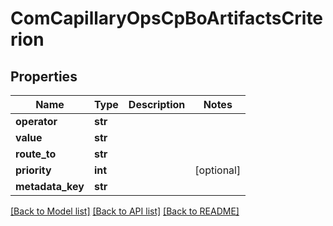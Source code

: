 # ComCapillaryOpsCpBoArtifactsCriterion

## Properties
Name | Type | Description | Notes
------------ | ------------- | ------------- | -------------
**operator** | **str** |  | 
**value** | **str** |  | 
**route_to** | **str** |  | 
**priority** | **int** |  | [optional] 
**metadata_key** | **str** |  | 

[[Back to Model list]](../README.md#documentation-for-models) [[Back to API list]](../README.md#documentation-for-api-endpoints) [[Back to README]](../README.md)

